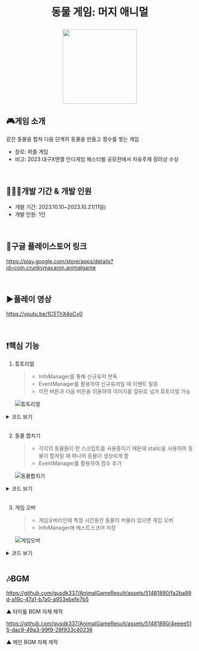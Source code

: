 # <p align="center">동물 게임: 머지 애니멀</p>

<p align="center">
<img src="https://github.com/gusdk337/AnimalGameResult/assets/51481890/e3d18a6d-008b-4106-90f3-b923aa9a54fc" width="200">
</p>

## 🎮게임 소개
같은 동물을 합쳐 다음 단계의 동물을 만들고 점수를 쌓는 게임 &nbsp;

- 장르: 퍼즐 게임
- 비고: 2023 대구X엔젤 인디게임 페스티벌 공모전에서 자유주제 장려상 수상

&nbsp;

## 👩🏻‍💻개발 기간 & 개발 인원
- 개발 기간: 2023.10.10~2023.10.21(11일)
- 개발 인원: 1인
  
&nbsp;

## 🔗구글 플레이스토어 링크
https://play.google.com/store/apps/details?id=com.crunkymacaron.animalgame

&nbsp;

## ▶️플레이 영상

https://youtu.be/1C5ThX4oCv0

&nbsp;

## ❗핵심 기능
1. 튜토리얼
   > - InfoManager를 통해 신규유저 판독
   > - EventManager를 활용하여 신규유저일 때 이벤트 발동
   > - 이전 버튼과 다음 버튼을 이용하여 이미지를 앞뒤로 넘겨 튜토리얼 가능

     ![튜토리얼](https://github.com/gusdk337/AnimalGameResult/assets/51481890/e40e0b74-46b1-4520-8f57-68795936d298)


<details>
 <summary>코드 보기</summary>
 
```ts
using System.Collections;
using System.Collections.Generic;
using UnityEngine;
using Newtonsoft.Json;
using System.IO;

public class InfoManager
{
    public static readonly InfoManager instance = new InfoManager();

    public string bestScorePath = string.Format("{0}/bestScore.json", Application.persistentDataPath);

    public BestScoreInfo BestScoreInfo { get; set; }

    private InfoManager()
    {

    }

    public void LoadBestScoreInfo()
    {
        var json = File.ReadAllText(bestScorePath);
        //역직렬화 
        this.BestScoreInfo = JsonConvert.DeserializeObject<BestScoreInfo>(json);
    }

    public void SaveBestScoreInfo()
    {
        var json = JsonConvert.SerializeObject(this.BestScoreInfo);
        File.WriteAllText(bestScorePath, json);
    }

    public bool IsNewbie(string path)
    {
        bool existFile = File.Exists(path);
        return !existFile;
    }
}

```
▲ InfoManager 스크립트 

```ts
        string bestScorePath = InfoManager.instance.bestScorePath;
        Debug.LogFormat("<color=cyan>{0}</color>", bestScorePath);
        if (!InfoManager.instance.IsNewbie(bestScorePath))
        {
            //기존 유저
            //베스트 점수 불러오기
            InfoManager.instance.LoadBestScoreInfo();
        }
        else
        {
            //신규 유저
            InfoManager.instance.BestScoreInfo = new BestScoreInfo(0);
            InfoManager.instance.SaveBestScoreInfo();
        }

```
▲ App 스크립트 중 일부

```ts
        EventManager.instance.ShowToturial = () =>
        {
            this.director.uiTutorial.gameObject.SetActive(true);
        };

        if (InfoManager.instance.BestScoreInfo.bestScore == 0)  //베스트 스코어가 0이면 신규유저
        {
            //신규유저일 때 튜토리얼 보여주기;
            EventManager.instance.ShowToturial();
        }

```
▲ GameMain 스크립트 중 일부

```ts
using System.Collections;
using System.Collections.Generic;
using UnityEngine;
using UnityEngine.UI;

public class UITutorial : MonoBehaviour
{
    public Button btnNext;
    public Button btnPrev;
    public Button btnClose;

    public Image[] imgs;

    public void Init()
    {
        this.gameObject.SetActive(true);
    }

    void Start()
    {
        this.btnNext.onClick.AddListener(() =>  //다음 버튼 누르면
        {
            //0번 이미지가 활성화되어 있다면 0번을 비활성화 시키고 1번을 활성화시킨다.
            if (this.imgs[0].gameObject.activeSelf)
            {
                this.imgs[0].gameObject.SetActive(false);
                this.imgs[1].gameObject.SetActive(true);
            }
            else if (this.imgs[1].gameObject.activeSelf)
            {
                this.imgs[1].gameObject.SetActive(false);
                this.imgs[2].gameObject.SetActive(true);
            }
            else if (this.imgs[2].gameObject.activeSelf)
            {
                this.imgs[2].gameObject.SetActive(false);
                this.imgs[3].gameObject.SetActive(true);
            }
            else if (this.imgs[3].gameObject.activeSelf)
            {
                this.imgs[3].gameObject.SetActive(false);
                this.imgs[4].gameObject.SetActive(true);
                this.btnClose.gameObject.SetActive(true);
            }
            else if (this.imgs[4].gameObject.activeSelf)
            {
                //마지막 페이지에선 아무 효과 없음
            }
        });
        this.btnPrev.onClick.AddListener(() =>  //이전 버튼을 누르면
        {
            if (this.imgs[0].gameObject.activeSelf)
            {
                //첫 페이지에선 아무 효과 없음
            }
            else if (this.imgs[1].gameObject.activeSelf)
            {
                //1번 이미지가 활성화되어 있다면 1번을 비활성화 시키고 0번을 활성화시킨다.
                this.imgs[1].gameObject.SetActive(false);
                this.imgs[0].gameObject.SetActive(true);
            }
            else if (this.imgs[2].gameObject.activeSelf)
            {
                this.imgs[2].gameObject.SetActive(false);
                this.imgs[1].gameObject.SetActive(true);
            }
            else if (this.imgs[3].gameObject.activeSelf)
            {
                this.imgs[3].gameObject.SetActive(false);
                this.imgs[2].gameObject.SetActive(true);
            }
            else if (this.imgs[4].gameObject.activeSelf)
            {
                this.imgs[4].gameObject.SetActive(false);
                this.imgs[3].gameObject.SetActive(true);
            }
        });

        this.btnClose.onClick.AddListener(() =>
        {
            //닫기 버튼 누르면 비활성화
            this.gameObject.SetActive(false);
        });

    }
}

```
▲ UITutorial 스크립트
</details>
&nbsp;

2. 동물 합치기
   > - 각각의 동물들이 한 스크립트를 사용중이기 때문에 static을 사용하여 동물이 합쳐질 때 하나의 동물이 생성되게 함
   > - EventManager를 활용하여 점수 추가

    ![동물합치기](https://github.com/gusdk337/AnimalGameResult/assets/51481890/4b4d94fa-eddf-4ec9-adb6-d990132e2f74)

<details>
 <summary>코드 보기</summary>
 
```ts
    private static bool hasExecuted = false;    //한 번만 실행되도록

    private void OnCollisionEnter2D(Collision2D collision)
    {
        if (this.gameObject.tag == collision.gameObject.tag && !hasExecuted)    //닿았을 때 2마리가 아닌 1마리가 나오도록(각각의 동물들이 한 스크립트를 쓰기 때문)
        {
            int animalIndex = -1;

            switch (this.gameObject.tag)
            {
                case "Egg": //Egg끼리 닿으면 animalIndex를 1로 설정하고 플러스 점수를 1점으로 설정
                    animalIndex = 1;
                    this.plusScore = 1;
                    break;

                case "Chicken":
                    animalIndex = 2;
                    this.plusScore = 3;
                    break;

                case "Frog":
                    animalIndex = 3;
                    this.plusScore = 6;
                    break;

                case "Rabbit":
                    animalIndex = 4;
                    this.plusScore = 10;
                    break;

                case "Cat":
                    animalIndex = 5;
                    this.plusScore = 15;
                    break;

                case "Dog":
                    animalIndex = 6;
                    this.plusScore = 21;
                    break;

                case "Pig":
                    animalIndex = 7;
                    this.plusScore = 28;
                    break;

                case "Penguin":
                    animalIndex = 8;
                    this.plusScore = 36;
                    break;

                case "Bear":
                    animalIndex = 9;
                    this.plusScore = 45;
                    break;

                case "Reindeer":
                    animalIndex = 10;
                    this.plusScore = 55;
                    break;

                case "Unicorn":
                    animalIndex = 100;
                    break;
            }

            if (animalIndex != -1 && animalIndex != 100)    //유니콘 제외(유니콘이 가장 높은 동물이기 때문)
            {
                GameObject parent = GameObject.Find("Animals");
                GameObject newAnimal = Instantiate(animals[animalIndex], this.transform.position, Quaternion.identity);
                newAnimal.transform.parent = parent.transform;
                Rigidbody2D newAnimalRb = newAnimal.GetComponent<Rigidbody2D>();

                if (newAnimal.CompareTag("Dog") || newAnimal.CompareTag("Pig") || newAnimal.CompareTag("Penguin") || newAnimal.CompareTag("Bear") || newAnimal.CompareTag("Reindeer"))
                {
                    newAnimalRb.gravityScale = 1;   //윗 단계 동물들의 중력을 낮게 설정
                }
                else if(newAnimal.CompareTag("Egg") || newAnimal.CompareTag("Chicken") || newAnimal.CompareTag("Frog") || newAnimal.CompareTag("Rabbit") || newAnimal.CompareTag("Cat"))
                {
                    newAnimalRb.gravityScale = 10;  //아래 단계 동물들의 중력을 높게 설정
                }
                this.gameObject.SetActive(false);
                collision.gameObject.SetActive(false);
                SoundManager.PlaySFX("Pop");
                EventManager.instance.addScore(this.plusScore); //해당 점수 추가
                hasExecuted = true;
            }
            else if(animalIndex == 100)
            {
                Debug.Log("유니콘끼리 부딪힘");
            }
        }
        else
        {
            hasExecuted = false;
        }
    }

```
▲ AnimalController 스크립트 중 일부
</details>
&nbsp;

3. 게임 오버
   > - 게임오버라인에 특정 시간동안 동물이 머물러 있으면 게임 오버
   > - InfoManager에 베스트스코어 저장

    ![게임오버](https://github.com/gusdk337/AnimalGameResult/assets/51481890/408689a1-ca8d-4bae-9b55-f1434e3fe918)

<details>
 <summary>코드 보기</summary>

```ts
using System.Collections;
using System.Collections.Generic;
using UnityEngine;

public class GameOverLine : MonoBehaviour
{
    public bool isGameOver;
    private bool isInsideCollider = false;

    public bool isCounting;
    public float timer = 0.0f;

    private void OnTriggerEnter2D(Collider2D collision) //게임오버라인에 들어오면
    {
        if(collision.gameObject.layer == LayerMask.NameToLayer("Animal"))   
        {
            this.isInsideCollider = true;
            StartCoroutine(this.CheckColliderStay());   //시간 측정 시작
        }
    }

    private void OnTriggerExit2D(Collider2D collision)  //게임오버라인에서 나가면(동물이 잘 내려가면)
    {
        if (collision.gameObject.layer == LayerMask.NameToLayer("Animal"))
        {
            this.isCounting = false;
            this.isInsideCollider = false;
            StopCoroutine(this.CheckColliderStay());
        }

    }


    private IEnumerator CheckColliderStay()
    {
        float timer = 0.0f;

        while (this.isInsideCollider)
        {
            timer += Time.deltaTime;

            if (timer >= 1.2f)  //1.2초 뒤에 게임오버
            {
                this.isGameOver = true;
                break;
            }
            yield return null;
        }
    }
}

```
▲ GameOverLine 스크립트

```ts
        if (this.gameOverLine.isGameOver)
        {
            Destroy(this.objects);  //3d오브젝트들 정리

            this.director.uiGameOver.txtScore.text = this.director.uiScore.txtCurrentScore.text;
            this.director.uiGameOver.txtBestScore.text = this.director.uiScore.txtBestScore.text;

            InfoManager.instance.BestScoreInfo.bestScore = this.director.uiScore.bestScore;
            InfoManager.instance.SaveBestScoreInfo();   //베스트스코어 저장
            this.director.uiGameOver.gameObject.SetActive(true);

            this.newAnimal.SetActive(false);
        }
```
▲ GameMain 스크립트 중 일부
</details>
&nbsp;

## 🎶BGM

https://github.com/gusdk337/AnimalGameResult/assets/51481890/fa2ba99d-a19c-47a1-b7a0-a953ebefe7b5

▲ 타이틀 BGM 자체 제작

https://github.com/gusdk337/AnimalGameResult/assets/51481890/4eeee515-dac9-49a3-99f9-28f933c40238

▲ 메인 BGM 자체 제작
